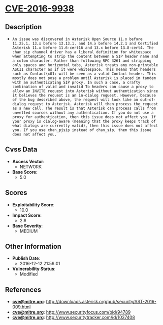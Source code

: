 
# [CVE-2016-9938](http://downloads.asterisk.org/pub/security/AST-2016-009.html)

## Description

- `An issue was discovered in Asterisk Open Source 11.x before 11.25.1, 13.x before 13.13.1, and 14.x before 14.2.1 and Certified Asterisk 11.x before 11.6-cert16 and 13.x before 13.8-cert4. The chan_sip channel driver has a liberal definition for whitespace when attempting to strip the content between a SIP header name and a colon character. Rather than following RFC 3261 and stripping only spaces and horizontal tabs, Asterisk treats any non-printable ASCII character as if it were whitespace. This means that headers such as Contact\x01: will be seen as a valid Contact header. This mostly does not pose a problem until Asterisk is placed in tandem with an authenticating SIP proxy. In such a case, a crafty combination of valid and invalid To headers can cause a proxy to allow an INVITE request into Asterisk without authentication since it believes the request is an in-dialog request. However, because of the bug described above, the request will look like an out-of-dialog request to Asterisk. Asterisk will then process the request as a new call. The result is that Asterisk can process calls from unvetted sources without any authentication. If you do not use a proxy for authentication, then this issue does not affect you. If your proxy is dialog-aware (meaning that the proxy keeps track of what dialogs are currently valid), then this issue does not affect you. If you use chan_pjsip instead of chan_sip, then this issue does not affect you.`

## Cvss Data

- **Access Vector**:
  - NETWORK
- **Base Score**:
  - 5.0

## Scores

- **Exploitability Score**:
  - 10.0
- **Impact Score**:
  - 2.9
- **Base Severity**:
  - MEDIUM

## Other Information

- **Publish Date**:
  - 2016-12-12 21:59:01
- **Vulnerability Status**:
  - Modified

## References

- **cve@mitre.org**: http://downloads.asterisk.org/pub/security/AST-2016-009.html
- **cve@mitre.org**: http://www.securityfocus.com/bid/94789
- **cve@mitre.org**: http://www.securitytracker.com/id/1037408
